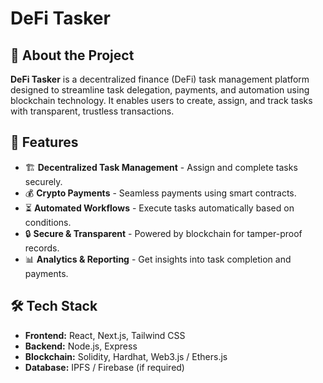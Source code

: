 # DeFi Tasker

## 🚀 About the Project
**DeFi Tasker** is a decentralized finance (DeFi) task management platform designed to streamline task delegation, payments, and automation using blockchain technology. 
It enables users to create, assign, and track tasks with transparent, trustless transactions.

## 🌟 Features
- 🏗 **Decentralized Task Management** - Assign and complete tasks securely.
- 💰 **Crypto Payments** - Seamless payments using smart contracts.
- ⏳ **Automated Workflows** - Execute tasks automatically based on conditions.
- 🔒 **Secure & Transparent** - Powered by blockchain for tamper-proof records.
- 📊 **Analytics & Reporting** - Get insights into task completion and payments.

## 🛠 Tech Stack
- **Frontend:** React, Next.js, Tailwind CSS
- **Backend:** Node.js, Express
- **Blockchain:** Solidity, Hardhat, Web3.js / Ethers.js
- **Database:** IPFS / Firebase (if required)
